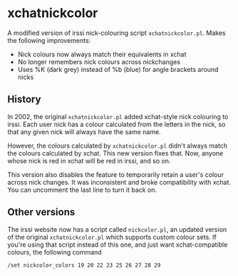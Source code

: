 # xchatnickcolor

A modified version of irssi nick-colouring script `xchatnickcolor.pl`. Makes the
following improvements:

* Nick colours now always match their equivalents in xchat
* No longer remembers nick colours across nickchanges
* Uses %K (dark grey) instead of %b (blue) for angle brackets around nicks

## History

In 2002, the original `xchatnickcolor.pl` added xchat-style nick colouring to
irssi. Each user nick has a colour calculated from the letters in the nick, so
that any given nick will always have the same name.

However, the colours calculated by `xchatnickcolor.pl` didn't always match the
colours calculated by xchat. This new version fixes that. Now, anyone whose nick
is red in xchat will be red in irssi, and so on.

This version also disables the feature to temporarily retain a user's colour
across nick changes. It was inconsistent and broke compatibility with xchat. You
can uncomment the last line to turn it back on.

## Other versions

The irssi website now has a script called `nickcolor.pl`, an updated version of
the original `xchatnickcolor.pl` which supports custom colour sets. If you're
using that script instead of this one, and just want xchat-compatible colours,
the following command 

`/set nickcolor_colors 19 20 22 23 25 26 27 28 29`
